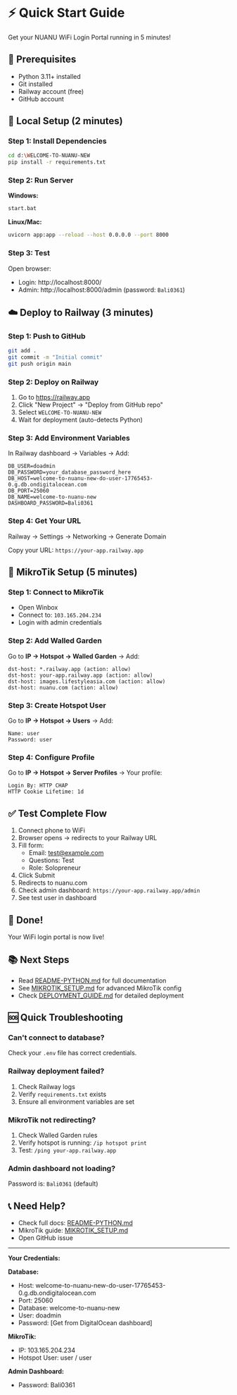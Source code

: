 # ⚡ Quick Start Guide

Get your NUANU WiFi Login Portal running in 5 minutes!

## 🎯 Prerequisites

- Python 3.11+ installed
- Git installed
- Railway account (free)
- GitHub account

## 🚀 Local Setup (2 minutes)

### Step 1: Install Dependencies

```bash
cd d:\WELCOME-TO-NUANU-NEW
pip install -r requirements.txt
```

### Step 2: Run Server

**Windows:**
```bash
start.bat
```

**Linux/Mac:**
```bash
uvicorn app:app --reload --host 0.0.0.0 --port 8000
```

### Step 3: Test

Open browser:
- Login: http://localhost:8000/
- Admin: http://localhost:8000/admin (password: `Bali0361`)

## ☁️ Deploy to Railway (3 minutes)

### Step 1: Push to GitHub

```bash
git add .
git commit -m "Initial commit"
git push origin main
```

### Step 2: Deploy on Railway

1. Go to https://railway.app
2. Click "New Project" → "Deploy from GitHub repo"
3. Select `WELCOME-TO-NUANU-NEW`
4. Wait for deployment (auto-detects Python)

### Step 3: Add Environment Variables

In Railway dashboard → Variables → Add:

```
DB_USER=doadmin
DB_PASSWORD=your_database_password_here
DB_HOST=welcome-to-nuanu-new-do-user-17765453-0.g.db.ondigitalocean.com
DB_PORT=25060
DB_NAME=welcome-to-nuanu-new
DASHBOARD_PASSWORD=Bali0361
```

### Step 4: Get Your URL

Railway → Settings → Networking → Generate Domain

Copy your URL: `https://your-app.railway.app`

## 🔧 MikroTik Setup (5 minutes)

### Step 1: Connect to MikroTik

- Open Winbox
- Connect to: `103.165.204.234`
- Login with admin credentials

### Step 2: Add Walled Garden

Go to **IP → Hotspot → Walled Garden** → Add:

```
dst-host: *.railway.app (action: allow)
dst-host: your-app.railway.app (action: allow)
dst-host: images.lifestyleasia.com (action: allow)
dst-host: nuanu.com (action: allow)
```

### Step 3: Create Hotspot User

Go to **IP → Hotspot → Users** → Add:

```
Name: user
Password: user
```

### Step 4: Configure Profile

Go to **IP → Hotspot → Server Profiles** → Your profile:

```
Login By: HTTP CHAP
HTTP Cookie Lifetime: 1d
```

## ✅ Test Complete Flow

1. Connect phone to WiFi
2. Browser opens → redirects to your Railway URL
3. Fill form:
   - Email: test@example.com
   - Questions: Test
   - Role: Solopreneur
4. Click Submit
5. Redirects to nuanu.com
6. Check admin dashboard: `https://your-app.railway.app/admin`
7. See test user in dashboard

## 🎉 Done!

Your WiFi login portal is now live!

## 📚 Next Steps

- Read [README-PYTHON.md](README-PYTHON.md) for full documentation
- See [MIKROTIK_SETUP.md](MIKROTIK_SETUP.md) for advanced MikroTik config
- Check [DEPLOYMENT_GUIDE.md](DEPLOYMENT_GUIDE.md) for detailed deployment

## 🆘 Quick Troubleshooting

### Can't connect to database?

Check your `.env` file has correct credentials.

### Railway deployment failed?

1. Check Railway logs
2. Verify `requirements.txt` exists
3. Ensure all environment variables are set

### MikroTik not redirecting?

1. Check Walled Garden rules
2. Verify hotspot is running: `/ip hotspot print`
3. Test: `/ping your-app.railway.app`

### Admin dashboard not loading?

Password is: `Bali0361` (default)

## 📞 Need Help?

- Check full docs: [README-PYTHON.md](README-PYTHON.md)
- MikroTik guide: [MIKROTIK_SETUP.md](MIKROTIK_SETUP.md)
- Open GitHub issue

---

**Your Credentials:**

**Database:**
- Host: welcome-to-nuanu-new-do-user-17765453-0.g.db.ondigitalocean.com
- Port: 25060
- Database: welcome-to-nuanu-new
- User: doadmin
- Password: [Get from DigitalOcean dashboard]

**MikroTik:**
- IP: 103.165.204.234
- Hotspot User: user / user

**Admin Dashboard:**
- Password: Bali0361
